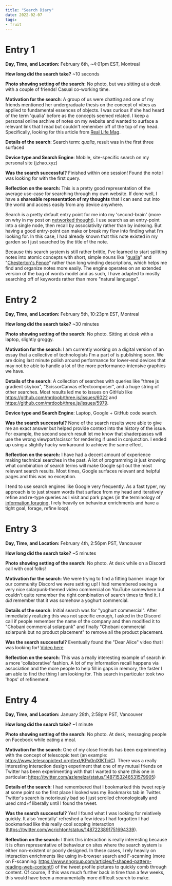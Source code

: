 ```yaml
---
title: "Search Diary"
date: 2022-02-07
tags:
- fruit
---
```


# Entry 1
**Day, Time, and Location:** February 6th, ~4:01pm EST, Montreal

**How long did the search take?** ~10 seconds

**Photo showing setting of the search:** No photo, but was sitting at a desk with a couple of friends! Casual co-working time.

**Motivation for the search**: A group of us were chatting and one of my friends mentioned her undergraduate thesis on the concept of vibes as applied to fundamental essences of objects. I was curious if she had heard of the term 'qualia' before as the concepts seemed related. I keep a personal online archive of notes on my website and wanted to surface a relevant link that I read but couldn't remember off of the top of my head. Specifically, looking for this article from [Real Life Mag](https://reallifemag.com/nameless-feeling/?curius=1294).

**Details of the search**: Search term: *qualia*, result was in the first three surfaced

**Device type and Search Engine**: Mobile, site-specific search on my personal site (jzhao.xyz)

**Was the search successful?** Finished within one session! Found the note I was looking for with the first query.

**Reflection on the search:** This is a pretty good representation of the average use-case for searching through my own website. If done well, I have a **shareable representation of my thoughts** that I can send out into the world and access easily from any device anywhere.

Search is a pretty default entry point for me into my 'second-brain' (more on why in my post on [networked thought](posts/networked-thought.md)). I use search as an entry-point into a single node, then recall by associativity rather than by indexing. But having a good entry-point can make or break my flow into finding what I’m looking for. In this case, I had already known that this note existed in my garden so I just searched by the title of the note.

Because this search system is still rather brittle, I've learned to start splitting notes into atomic concepts with short, simple nouns like "[qualia](thoughts/qualia.md)" and "[Chesterton's Fence](thoughts/Chesterton's%20Fence.md)" rather than long winding descriptions, which helps me find and organize notes more easily. The engine operates on an extended version of the bag of words model and as such, I have adapted to mostly searching off of keywords rather than more "natural language".

# Entry 2
**Day, Time, and Location:** February 5th, 10:23pm EST, Montreal

**How long did the search take?** ~30 minutes

**Photo showing setting of the search:** No photo. Sitting at desk with a laptop, slightly groggy.

**Motivation for the search**: I am currently working on a digital version of an essay that a collective of technologists I'm a part of is publishing soon. We are doing last minute polish around performance for lower-end devices that may not be able to handle a lot of the more performance-intensive graphics we have. 

**Details of the search**: A collection of searches with queries like "three js gradient skybox", "ScissorCanvas effectcomposer", and a huge string of other searches. Most results led me to issues on GitHub like https://github.com/mrdoob/three.js/issues/6022 and https://github.com/mrdoob/three.js/issues/5979.

**Device type and Search Engine**: Laptop, Google + GitHub code search.

**Was the search successful?** None of the search results were able to give me an exact answer but helped provide context into the history of the issue. For example, the second search result let me know that shaderpasses will use the wrong viewport/scissor for rendering if used in conjunction. I ended up using a slightly hacky workaround to achieve the same effect.

**Reflection on the search:** I have had a decent amount of experience making technical searches in the past. A lot of programming *is* just knowing what combination of search terms will make Google spit out the most relevant search results. Most times, Google surfaces relevant and helpful pages and this was no exception. 

I tend to use search engines like Google very frequently. As a fast typer, my approach is to just stream words that surface from my head and iteratively refine and re-type queries as I visit and park pages (in the terminology of [information foraging](thoughts/information%20foraging.md), I rely heavily on behaviour enrichments and have a tight goal, forage, refine loop).

# Entry 3
**Day, Time, and Location:** February 4th, 2:56pm PST, Vancouver

**How long did the search take?** ~5 minutes

**Photo showing setting of the search:** No photo. At desk while on a Discord call with cool folks!

**Motivation for the search**: We were trying to find a fitting banner image for our community Discord we were setting up! I had remembered seeing a very nice solarpunk-themed video commercial on YouTube somewhere but couldn't quite remember the right combination of search times to find it. I *did* remember that it was somehow a yoghurt commercial.

**Details of the search**: Initial search was for "yoghurt commercial". After immediately realizing this was not specific enough, I asked in the Discord call if people remember the name of the company and then modified it to "Chobani commercial solarpunk" and finally "Chobani commercial solarpunk but no product placement" to remove all the product placement.

**Was the search successful?** Eventually found the "Dear Alice" video that I was looking for! [Video here](https://www.youtube.com/watch?v=UqJJktxCY9U)

**Reflection on the search**: This was a really interesting example of search in a more 'collaborative' fashion. A lot of my information recall happens via association and the more people to help fill in gaps in memory, the faster I am able to find the thing I am looking for. This search in particular took two 'hops' of refinement.

# Entry 4
**Day, Time, and Location:** January 28th, 2:58pm PST, Vancouver

**How long did the search take?** ~1 minute

**Photo showing setting of the search:** No photo. At desk, messaging people on Facebook while eating a meal.

**Motivation for the search**: One of my close friends has been experimenting with the concept of telescopic text (an example: https://www.telescopictext.org/text/KPx0nlXlKTciC). There was a really interesting interaction design experiment that one of my mutual friends on Twitter has been experimenting with that I wanted to share (this one in particular: https://twitter.com/azlenelza/status/1487153246531579905)

**Details of the search**: I had remembered that I bookmarked this tweet reply at some point so the first place I looked was my Bookmarks tab in Twitter. Twitter's search is notoriously bad so I just scrolled chronologically and used cmd+f liberally until I found the tweet.

**Was the search successful?** Yes! I found what I was looking for relatively quickly. It also 'mentally' refreshed a few ideas I had forgotten I had bookmarked like this really cool scoping interaction (https://twitter.com/wcrichton/status/1487223891751694339).

**Reflection on the search**: I think this interaction is really interesting because it is often representative of behaviour on sites where the search system is either non-existent or poorly designed. In these cases, I rely heavily on interaction enrichments like using in-browser search and F-scanning (more on F-scanning: https://www.nngroup.com/articles/f-shaped-pattern-reading-web-content/) of the tweet profile pictures to quickly comb through content. Of course, if this was much further back in time than a few weeks, this would have been a monumentally more difficult search to make.